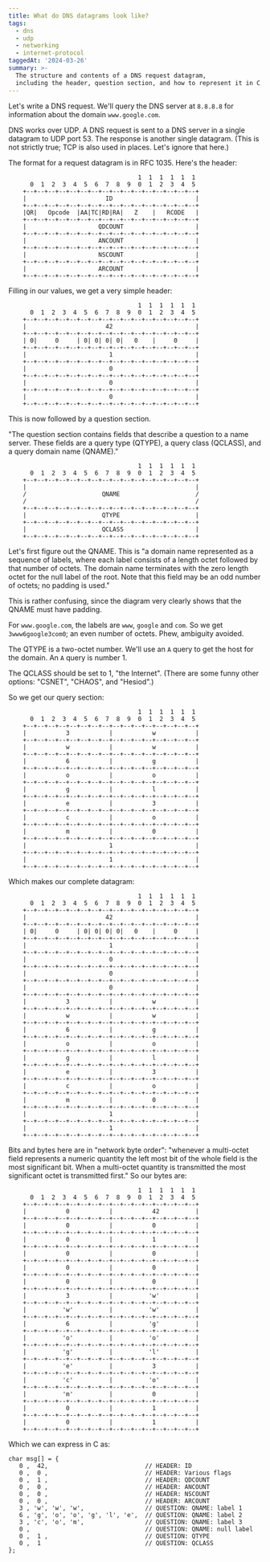 ```yaml
---
title: What do DNS datagrams look like?
tags:
  - dns
  - udp
  - networking
  - internet-protocol
taggedAt: '2024-03-26'
summary: >-
  The structure and contents of a DNS request datagram,
  including the header, question section, and how to represent it in C.
---
```


Let's write a DNS request. We'll query the DNS server at `8.8.8.8` for information about the domain `www.google.com`.

DNS works over UDP. A DNS request is sent to a DNS server in a single datagram to UDP port 53. The response is another single datagram. (This is not strictly true; TCP is also used in places. Let's ignore that here.)

The format for a request datagram is in RFC 1035. Here's the header:

```
                                    1  1  1  1  1  1
      0  1  2  3  4  5  6  7  8  9  0  1  2  3  4  5
    +--+--+--+--+--+--+--+--+--+--+--+--+--+--+--+--+
    |                      ID                       |
    +--+--+--+--+--+--+--+--+--+--+--+--+--+--+--+--+
    |QR|   Opcode  |AA|TC|RD|RA|   Z    |   RCODE   |
    +--+--+--+--+--+--+--+--+--+--+--+--+--+--+--+--+
    |                    QDCOUNT                    |
    +--+--+--+--+--+--+--+--+--+--+--+--+--+--+--+--+
    |                    ANCOUNT                    |
    +--+--+--+--+--+--+--+--+--+--+--+--+--+--+--+--+
    |                    NSCOUNT                    |
    +--+--+--+--+--+--+--+--+--+--+--+--+--+--+--+--+
    |                    ARCOUNT                    |
    +--+--+--+--+--+--+--+--+--+--+--+--+--+--+--+--+
```

Filling in our values, we get a very simple header:

```
                                    1  1  1  1  1  1
      0  1  2  3  4  5  6  7  8  9  0  1  2  3  4  5
    +--+--+--+--+--+--+--+--+--+--+--+--+--+--+--+--+
    |                      42                       |
    +--+--+--+--+--+--+--+--+--+--+--+--+--+--+--+--+
    | 0|     0     | 0| 0| 0| 0|   0    |     0     |
    +--+--+--+--+--+--+--+--+--+--+--+--+--+--+--+--+
    |                       1                       |
    +--+--+--+--+--+--+--+--+--+--+--+--+--+--+--+--+
    |                       0                       |
    +--+--+--+--+--+--+--+--+--+--+--+--+--+--+--+--+
    |                       0                       |
    +--+--+--+--+--+--+--+--+--+--+--+--+--+--+--+--+
    |                       0                       |
    +--+--+--+--+--+--+--+--+--+--+--+--+--+--+--+--+
```

This is now followed by a question section.

"The question section contains fields that describe a question to a name server.  These fields are a query type (QTYPE), a query class (QCLASS), and a query domain name (QNAME)."

```
                                    1  1  1  1  1  1
      0  1  2  3  4  5  6  7  8  9  0  1  2  3  4  5
    +--+--+--+--+--+--+--+--+--+--+--+--+--+--+--+--+
    |                                               |
    /                     QNAME                     /
    /                                               /
    +--+--+--+--+--+--+--+--+--+--+--+--+--+--+--+--+
    |                     QTYPE                     |
    +--+--+--+--+--+--+--+--+--+--+--+--+--+--+--+--+
    |                     QCLASS                    |
    +--+--+--+--+--+--+--+--+--+--+--+--+--+--+--+--+
```

Let's first figure out the QNAME. This is "a domain name represented as a sequence of labels, where each label consists of a length octet followed by that number of octets.  The domain name terminates with the zero length octet for the null label of the root.  Note that this field may be an odd number of octets; no padding is used."

This is rather confusing, since the diagram very clearly shows that the QNAME must have padding.

For `www.google.com`, the labels are `www`, `google` and `com`. So we get `3www6google3com0`; an even number of octets. Phew, ambiguity avoided.

The QTYPE is a two-octet number. We'll use an `A` query to get the host for the domain. An `A` query is number 1.

The QCLASS should be set to 1, "the Internet". (There are some funny other options: "CSNET", "CHAOS", and "Hesiod".)

So we get our query section:

```
                                    1  1  1  1  1  1
      0  1  2  3  4  5  6  7  8  9  0  1  2  3  4  5
    +--+--+--+--+--+--+--+--+--+--+--+--+--+--+--+--+
    |           3           |           w           |
    +--+--+--+--+--+--+--+--+--+--+--+--+--+--+--+--+
    |           w           |           w           |
    +--+--+--+--+--+--+--+--+--+--+--+--+--+--+--+--+
    |           6           |           g           |
    +--+--+--+--+--+--+--+--+--+--+--+--+--+--+--+--+
    |           o           |           o           |
    +--+--+--+--+--+--+--+--+--+--+--+--+--+--+--+--+
    |           g           |           l           |
    +--+--+--+--+--+--+--+--+--+--+--+--+--+--+--+--+
    |           e           |           3           |
    +--+--+--+--+--+--+--+--+--+--+--+--+--+--+--+--+
    |           c           |           o           |
    +--+--+--+--+--+--+--+--+--+--+--+--+--+--+--+--+
    |           m           |           0           |
    +--+--+--+--+--+--+--+--+--+--+--+--+--+--+--+--+
    |                       1                       |
    +--+--+--+--+--+--+--+--+--+--+--+--+--+--+--+--+
    |                       1                       |
    +--+--+--+--+--+--+--+--+--+--+--+--+--+--+--+--+
```

Which makes our complete datagram:

```
                                    1  1  1  1  1  1
      0  1  2  3  4  5  6  7  8  9  0  1  2  3  4  5
    +--+--+--+--+--+--+--+--+--+--+--+--+--+--+--+--+
    |                      42                       |
    +--+--+--+--+--+--+--+--+--+--+--+--+--+--+--+--+
    | 0|     0     | 0| 0| 0| 0|   0    |     0     |
    +--+--+--+--+--+--+--+--+--+--+--+--+--+--+--+--+
    |                       1                       |
    +--+--+--+--+--+--+--+--+--+--+--+--+--+--+--+--+
    |                       0                       |
    +--+--+--+--+--+--+--+--+--+--+--+--+--+--+--+--+
    |                       0                       |
    +--+--+--+--+--+--+--+--+--+--+--+--+--+--+--+--+
    |                       0                       |
    +--+--+--+--+--+--+--+--+--+--+--+--+--+--+--+--+
    |           3           |           w           |
    +--+--+--+--+--+--+--+--+--+--+--+--+--+--+--+--+
    |           w           |           w           |
    +--+--+--+--+--+--+--+--+--+--+--+--+--+--+--+--+
    |           6           |           g           |
    +--+--+--+--+--+--+--+--+--+--+--+--+--+--+--+--+
    |           o           |           o           |
    +--+--+--+--+--+--+--+--+--+--+--+--+--+--+--+--+
    |           g           |           l           |
    +--+--+--+--+--+--+--+--+--+--+--+--+--+--+--+--+
    |           e           |           3           |
    +--+--+--+--+--+--+--+--+--+--+--+--+--+--+--+--+
    |           c           |           o           |
    +--+--+--+--+--+--+--+--+--+--+--+--+--+--+--+--+
    |           m           |           0           |
    +--+--+--+--+--+--+--+--+--+--+--+--+--+--+--+--+
    |                       1                       |
    +--+--+--+--+--+--+--+--+--+--+--+--+--+--+--+--+
    |                       1                       |
    +--+--+--+--+--+--+--+--+--+--+--+--+--+--+--+--+
```

Bits and bytes here are in "network byte order": "whenever a multi-octet field represents a numeric quantity the left most bit of the whole field is the most significant bit.  When a multi-octet quantity is transmitted the most significant octet is transmitted first." So our bytes are:

```
                                    1  1  1  1  1  1
      0  1  2  3  4  5  6  7  8  9  0  1  2  3  4  5
    +--+--+--+--+--+--+--+--+--+--+--+--+--+--+--+--+
    |           0           |           42          |
    +--+--+--+--+--+--+--+--+--+--+--+--+--+--+--+--+
    |           0           |           0           |
    +--+--+--+--+--+--+--+--+--+--+--+--+--+--+--+--+
    |           0           |           1           |
    +--+--+--+--+--+--+--+--+--+--+--+--+--+--+--+--+
    |           0           |           0           |
    +--+--+--+--+--+--+--+--+--+--+--+--+--+--+--+--+
    |           0           |           0           |
    +--+--+--+--+--+--+--+--+--+--+--+--+--+--+--+--+
    |           0           |           0           |
    +--+--+--+--+--+--+--+--+--+--+--+--+--+--+--+--+
    |           3           |          'w'          |
    +--+--+--+--+--+--+--+--+--+--+--+--+--+--+--+--+
    |          'w'          |          'w'          |
    +--+--+--+--+--+--+--+--+--+--+--+--+--+--+--+--+
    |           6           |          'g'          |
    +--+--+--+--+--+--+--+--+--+--+--+--+--+--+--+--+
    |          'o'          |          'o'          |
    +--+--+--+--+--+--+--+--+--+--+--+--+--+--+--+--+
    |          'g'          |          'l'          |
    +--+--+--+--+--+--+--+--+--+--+--+--+--+--+--+--+
    |          'e'          |           3           |
    +--+--+--+--+--+--+--+--+--+--+--+--+--+--+--+--+
    |          'c'          |          'o'          |
    +--+--+--+--+--+--+--+--+--+--+--+--+--+--+--+--+
    |          'm'          |           0           |
    +--+--+--+--+--+--+--+--+--+--+--+--+--+--+--+--+
    |           0           |           1           |
    +--+--+--+--+--+--+--+--+--+--+--+--+--+--+--+--+
    |           0           |           1           |
    +--+--+--+--+--+--+--+--+--+--+--+--+--+--+--+--+
```

Which we can express in C as:

```
char msg[] = {
   0 ,  42,                           // HEADER: ID
   0 ,  0 ,                           // HEADER: Various flags
   0 ,  1 ,                           // HEADER: QDCOUNT
   0 ,  0 ,                           // HEADER: ANCOUNT
   0 ,  0 ,                           // HEADER: NSCOUNT
   0 ,  0 ,                           // HEADER: ARCOUNT
   3 , 'w', 'w', 'w',                 // QUESTION: QNAME: label 1
   6 , 'g', 'o', 'o', 'g', 'l', 'e',  // QUESTION: QNAME: label 2
   3 , 'c', 'o', 'm',                 // QUESTION: QNAME: label 3
   0 ,                                // QUESTION: QNAME: null label
   0 ,  1 ,                           // QUESTION: QTYPE
   0 ,  1                             // QUESTION: QCLASS
};
```
